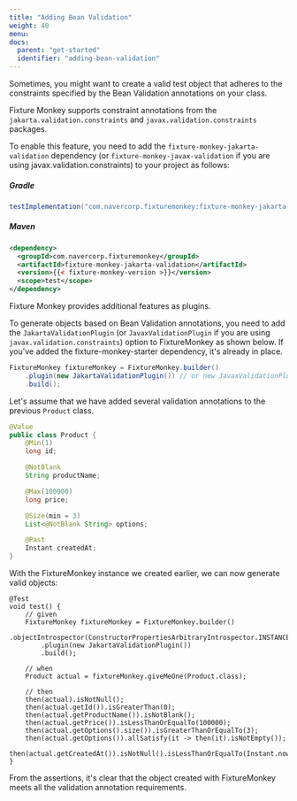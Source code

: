```yaml
---
title: "Adding Bean Validation"
weight: 40
menu:
docs:
  parent: "get-started"
  identifier: "adding-bean-validation"
---
```


Sometimes, you might want to create a valid test object that adheres to the constraints specified by the Bean Validation annotations on your class.

Fixture Monkey supports constraint annotations from the `jakarta.validation.constraints` and `javax.validation.constraints` packages.

To enable this feature, you need to add the `fixture-monkey-jakarta-validation` dependency (or `fixture-monkey-javax-validation` if you are using javax.validation.constraints) to your project as follows:

##### Gradle
```groovy
testImplementation("com.navercorp.fixturemonkey:fixture-monkey-jakarta-validation:{{< fixture-monkey-version >}}")
```

##### Maven
```xml
<dependency>
  <groupId>com.navercorp.fixturemonkey</groupId>
  <artifactId>fixture-monkey-jakarta-validation</artifactId>
  <version>{{< fixture-monkey-version >}}</version>
  <scope>test</scope>
</dependency>
```

Fixture Monkey provides additional features as plugins.

To generate objects based on Bean Validation annotations, you need to add the `JakartaValidationPlugin` (or `JavaxValidationPlugin` if you are using `javax.validation.constraints`) option to FixtureMonkey as shown below.
If you've added the fixture-monkey-starter dependency, it's already in place.

```java
FixtureMonkey fixtureMonkey = FixtureMonkey.builder()
    .plugin(new JakartaValidationPlugin()) // or new JavaxValidationPlugin()
    .build();
```

Let's assume that we have added several validation annotations to the previous `Product` class.

```java
@Value
public class Product {
    @Min(1)
    long id;

    @NotBlank
    String productName;

    @Max(100000)
    long price;

    @Size(min = 3)
    List<@NotBlank String> options;

    @Past
    Instant createdAt;
}
```

With the FixtureMonkey instance we created earlier, we can now generate valid objects:

```
@Test
void test() {
    // given
    FixtureMonkey fixtureMonkey = FixtureMonkey.builder()
        .objectIntrospector(ConstructorPropertiesArbitraryIntrospector.INSTANCE)
        .plugin(new JakartaValidationPlugin())
        .build();

    // when
    Product actual = fixtureMonkey.giveMeOne(Product.class);

    // then
    then(actual).isNotNull();
    then(actual.getId()).isGreaterThan(0);
    then(actual.getProductName()).isNotBlank();
    then(actual.getPrice()).isLessThanOrEqualTo(100000);
    then(actual.getOptions().size()).isGreaterThanOrEqualTo(3);
    then(actual.getOptions()).allSatisfy(it -> then(it).isNotEmpty());
    then(actual.getCreatedAt()).isNotNull().isLessThanOrEqualTo(Instant.now());
}
```

From the assertions, it's clear that the object created with FixtureMonkey meets all the validation annotation requirements.
